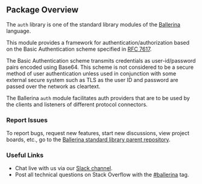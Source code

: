 ## Package Overview

The `auth` library is one of the standard library modules of the <a target="_blank" href="https://ballerina.io/">Ballerina</a> language.

This module provides a framework for authentication/authorization based on the Basic Authentication scheme specified in <a target="_blank" href="https://datatracker.ietf.org/doc/html/rfc7617">RFC 7617</a>.

The Basic Authentication scheme transmits credentials as user-id/password pairs encoded using Base64. This scheme is not considered to be a secure method of user authentication unless used in conjunction with some external secure system such as TLS as the user ID and password are passed over the network as cleartext.

The Ballerina `auth` module facilitates auth providers that are to be used by the clients and listeners of different protocol connectors.

### Report Issues

To report bugs, request new features, start new discussions, view project boards, etc., go to the <a target="_blank" href="https://github.com/ballerina-platform/ballerina-standard-library">Ballerina standard library parent repository</a>.

### Useful Links

- Chat live with us via our <a target="_blank" href="https://ballerina.io/community/slack/">Slack channel</a>.
- Post all technical questions on Stack Overflow with the <a target="_blank" href="https://stackoverflow.com/questions/tagged/ballerina">#ballerina</a> tag.
